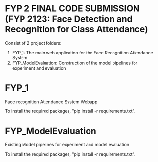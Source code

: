 # FYP 2 FINAL CODE SUBMISSION (FYP 2123: Face Detection and Recognition for Class Attendance)

Consist of 2 project folders:
1. FYP_1: The main web application for the Face Recognition Attendance System
2. FYP_ModelEvaluation: Construction of the model pipelines for experiment and evaluation

# FYP_1
Face recognition Attendance System Webapp

To install the required packages, "pip install -r requirements.txt".



# FYP_ModelEvaluation
Existing Model pipelines for experiment and model evaluation

To install the required packages, "pip install -r requirements.txt".
